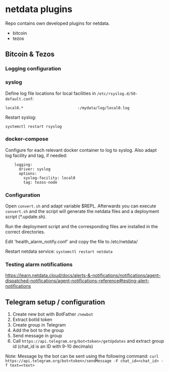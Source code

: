 # netdata plugins
Repo contains own developed plugins for netdata.
- bitcoin
- tezos

## Bitcoin & Tezos
### Logging configuration
### syslog
Define log file locations for local facilities in `/etc/rsyslog.d/50-default.conf`:
```
local0.*                        -/mydata/log/local0.log
```
Restart syslog: 
```
systemctl restart rsyslog
```

### docker-compose
Configure for each relevant docker container to log to syslog. Also adapt log facility and tag, if needed:
```
    logging:
      driver: syslog
      options:
        syslog-facility: local0
        tag: tezos-node
```

### Configuration
Open `convert.sh` and adapt variable $REPL. Afterwards you can execute `convert.sh` and the script will generate the netdata files and a deployment script (*.update.sh).

Run the deployment script and the corresponding files are installed in the correct directories.

Edit 'health_alarm_notify.conf' and copy the file to /etc/netdata/

Restart netdata service: `systemctl restart netdata`

### Testing alarm notifications
https://learn.netdata.cloud/docs/alerts-&-notifications/notifications/agent-dispatched-notifications/agent-notifications-reference#testing-alert-notifications

## Telegram setup / configuration
1. Create new bot with BotFather `/newbot`
2. Extract botId token
3. Create group in Telegram
4. Add the bot to the group
5. Send message in group
6. Call `https://api.telegram.org/bot<token>/getUpdates` and extract group id (chat_id is an ID with 9-10 decimals)

Note: 
Message by the bot can be sent using the following command:
`curl https://api.telegram.org/bot<token>/sendMessage -F chat_id=<chat_id> -f text=<text>`

